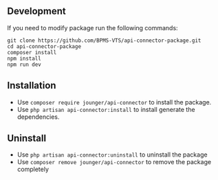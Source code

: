 ## Development
If you need to modify package run the following commands:

```
git clone https://github.com/BPMS-VTS/api-connector-package.git
cd api-connector-package
composer install
npm install
npm run dev
```

## Installation
* Use `composer require jounger/api-connector` to install the package.
* Use `php artisan api-connector:install` to install generate the dependencies.

## Uninstall
* Use `php artisan api-connector:uninstall` to uninstall the package
* Use `composer remove jounger/api-connector` to remove the package completely
